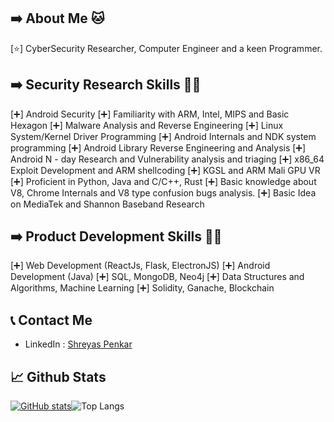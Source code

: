 ## ➡️ About Me 🐱

[⭐] CyberSecurity Researcher, Computer Engineer and a keen Programmer.

## ➡️ Security Research Skills 🧠✨

[➕] Android Security
[➕] Familiarity with ARM, Intel, MIPS and Basic Hexagon
[➕] Malware Analysis and Reverse Engineering
[➕] Linux System/Kernel Driver Programming
[➕] Android Internals and NDK system programming 
[➕] Android Library Reverse Engineering and Analysis 
[➕] Android N - day Research and Vulnerability analysis and triaging
[➕] x86_64 Exploit Development and ARM shellcoding
[➕] KGSL and ARM Mali GPU VR
[➕] Proficient in Python, Java and C/C++, Rust
[➕] Basic knowledge about V8, Chrome Internals and V8 type confusion bugs analysis.
[➕] Basic Idea on MediaTek and Shannon Baseband Research 


## ➡️ Product Development Skills 🧠✨

[➕] Web Development (ReactJs, Flask, ElectronJS)
[➕] Android Development (Java)
[➕] SQL, MongoDB, Neo4j
[➕] Data Structures and Algorithms, Machine Learning
[➕] Solidity, Ganache, Blockchain

## 📞 Contact Me
* LinkedIn : [Shreyas Penkar](https://www.linkedin.com/in/shreyas-penkar-2934891a7)

## 📈 Github Stats
[![GitHub stats](https://github-readme-stats.vercel.app/api?username=Shreyas-Penkar&bg_color=0D1117&title_color=f95959&text_color=e3e3e3&icon_color=f9826c&show_icons=true&hide_border=true&&count_private=true&include_all_commits=true&layout=compact&card_width=300)](https://github.com/anuraghazra/github-readme-stats)![Top Langs](https://github-readme-stats.vercel.app/api/top-langs/?username=Shreyas-Penkar&bg_color=0D1117&title_color=f95959&text_color=e3e3e3&icon_color=f9826c&show_icons=true&hide_border=true&&count_private=true&include_all_commits=true&layout=compact&langs_count=8&card_width=250")
